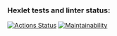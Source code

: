 ### Hexlet tests and linter status:
[![Actions Status](https://github.com/TelAndr/java-project-61/actions/workflows/hexlet-check.yml/badge.svg)](https://github.com/TelAndr/java-project-61/actions)
[![Maintainability](https://api.codeclimate.com/v1/badges/51bb753be572f00c42c0/maintainability)](https://codeclimate.com/github/TelAndr/java-project-61/maintainability)

